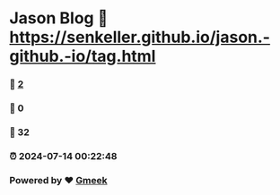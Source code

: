 # Jason Blog :link: https://senkeller.github.io/jason.-github.-io/tag.html 
### :page_facing_up: [2](https://senkeller.github.io/jason.-github.-io/tag.html/tag.html) 
### :speech_balloon: 0 
### :hibiscus: 32 
### :alarm_clock: 2024-07-14 00:22:48 
### Powered by :heart: [Gmeek](https://github.com/Meekdai/Gmeek)
